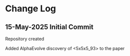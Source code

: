 
# Change Log

## 15-May-2025 Initial Commit

Repository created

Added AlphaEvolve discovery of <5x5x5_93> to the paper

